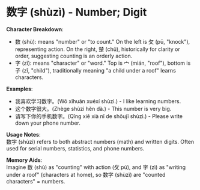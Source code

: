 # **数字 (shùzì) - Number; Digit**

**Character Breakdown**:  
- 数 (shù): means "number" or "to count." On the left is 攵 (pū, "knock"), representing action. On the right, 楚 (chǔ), historically for clarity or order, suggesting counting is an orderly action.  
- 字 (zì): means "character" or "word." Top is 宀 (mián, "roof"), bottom is 子 (zǐ, "child"), traditionally meaning "a child under a roof" learns characters.

**Examples**:  
- 我喜欢学习数字。(Wǒ xǐhuān xuéxí shùzì.) - I like learning numbers.  
- 这个数字很大。(Zhège shùzì hěn dà.) - This number is very big.  
- 请写下你的手机数字。(Qǐng xiě xià nǐ de shǒujī shùzì.) - Please write down your phone number.

**Usage Notes**:  
数字 (shùzì) refers to both abstract numbers (math) and written digits. Often used for serial numbers, statistics, and phone numbers.

**Memory Aids**:  
Imagine 数 (shù) as "counting" with action (攵 pū), and 字 (zì) as "writing under a roof" (characters at home), so 数字 (shùzì) are "counted characters" = numbers.